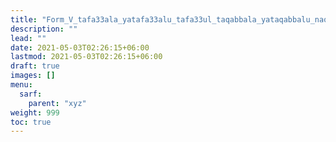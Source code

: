 ```yaml
---
title: "Form_V_tafa33ala_yatafa33alu_tafa33ul_taqabbala_yataqabbalu_naqis"
description: ""
lead: ""
date: 2021-05-03T02:26:15+06:00
lastmod: 2021-05-03T02:26:15+06:00
draft: true
images: []
menu: 
  sarf:
    parent: "xyz"
weight: 999
toc: true
---
```



